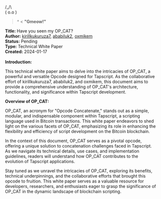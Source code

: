  /\_/\  
( o.o ) 
 > ^ < **"Gmeow!"**


**Title:** Have you seen my OP_CAT? <br>
**Author:** [kirillkukuruza7](https://twitter.com/kirillkukuruza7),
[ababiluk2](https://twitter.com/ababiluk2),
[oxmikem](https://twitter.com/oxmikem)<br>
**Status:** Pending<br>
**Type:** Technical White Paper<br>
**Created:** 2024-01-17<br>
<br>
**Introduction:** <br>

This technical white paper aims to delve into the intricacies of OP_CAT, a powerful and versatile Opcode designed for Tapscript. As the collaborative effort of kirillkukuruza7, ababiluk2, and oxmikem, this document aims to provide a comprehensive understanding of OP_CAT's architecture, functionality, and significance within Tapscript development.<br>

**Overview of OP_CAT:**<br>

OP_CAT, an acronym for "Opcode Concatenate," stands out as a simple, modular, and indispensable component within Tapscript, a scripting language used in Bitcoin transactions. This white paper endeavors to shed light on the various facets of OP_CAT, emphasizing its role in enhancing the flexibility and efficiency of script development on the Bitcoin blockchain.<br>

In the context of this document, OP_CAT serves as a pivotal opcode, offering a unique solution to concatenation challenges faced in Tapscript. As we navigate its technical details, use cases, and implementation guidelines, readers will understand how OP_CAT contributes to the evolution of Tapscript applications.

Stay tuned as we unravel the intricacies of OP_CAT, exploring its benefits, technical underpinnings, and the collaborative efforts that brought this opcode to fruition. This white paper serves as a valuable resource for developers, researchers, and enthusiasts eager to grasp the significance of OP_CAT in the dynamic landscape of blockchain scripting.
